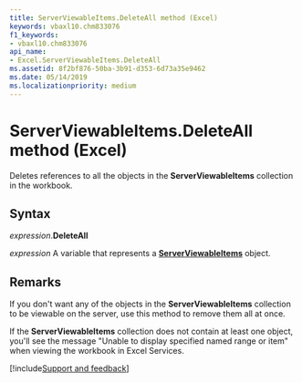 ```yaml
---
title: ServerViewableItems.DeleteAll method (Excel)
keywords: vbaxl10.chm833076
f1_keywords:
- vbaxl10.chm833076
api_name:
- Excel.ServerViewableItems.DeleteAll
ms.assetid: 8f2bf876-50ba-3b91-d353-6d73a35e9462
ms.date: 05/14/2019
ms.localizationpriority: medium
---
```



# ServerViewableItems.DeleteAll method (Excel)

Deletes references to all the objects in the **ServerViewableItems** collection in the workbook.


## Syntax

_expression_.**DeleteAll**

_expression_ A variable that represents a **[ServerViewableItems](Excel.ServerViewableItems.md)** object.


## Remarks

If you don't want any of the objects in the **ServerViewableItems** collection to be viewable on the server, use this method to remove them all at once.

If the **ServerViewableItems** collection does not contain at least one object, you'll see the message "Unable to display specified named range or item" when viewing the workbook in Excel Services.




[!include[Support and feedback](~/includes/feedback-boilerplate.md)]